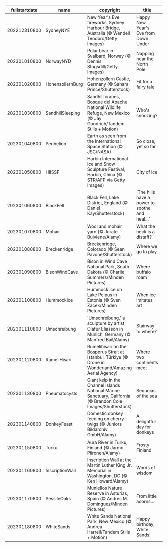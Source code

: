 |fullstartdate|name|copyright|title|image|
|--|--|--|--|--|
202212310800|SydneyNYE|New Year's Eve fireworks, Sydney Harbour Bridge, Australia (© Wendell Teodoro/Getty Images)|Happy New Year's Eve from Down Under|![](/en-US/2023/01/202212310800SydneyNYE.jpg)|
202301010800|NorwayNYD|Polar bear in Svalbard, Norway (© Dennis Stogsdill/Getty Images)|Napping near the North Pole|![](/en-US/2023/01/202301010800NorwayNYD.jpg)|
202301020800|HohenzollernBurg|Hohenzollern Castle, Germany (© Sahara Prince/Shutterstock)|Fit for a fairy tale|![](/en-US/2023/01/202301020800HohenzollernBurg.jpg)|
202301030800|SandhillSleeping|Sandhill cranes, Bosque del Apache National Wildlife Refuge, New Mexico (© Jay Goodrich/Tandem Stills + Motion)|Who's snoozing?|![](/en-US/2023/01/202301030800SandhillSleeping.jpg)|
202301040800|Perihelion|Earth as seen from the International Space Station (© JSC/NASA)|So close, yet so far|![](/en-US/2023/01/202301040800Perihelion.jpg)|
202301050800|HIISSF|Harbin International Ice and Snow Sculpture Festival, Harbin, China (© STR/AFP via Getty Images)|City of ice|![](/en-US/2023/01/202301050800HIISSF.jpg)|
202301060800|BlackFell|Black Fell, Lake District, England (© Daniel Kay/Shutterstock)|'The hills have a power to soothe and heal...'|![](/en-US/2023/01/202301060800BlackFell.jpg)|
202301070800|Mohair|Wool and mohair yarn (© Jurate Buiviene/Alamy)|What the heck is a distaff?|![](/en-US/2023/01/202301070800Mohair.jpg)|
202301080800|Breckenridge|Breckenridge, Colorado (© Sean Pavone/Shutterstock)|Where we go to play|![](/en-US/2023/01/202301080800Breckenridge.jpg)|
202301090800|BisonWindCave|Bison in Wind Cave National Park, South Dakota (© Charlie Summers/Minden Pictures)|Where buffalo roam|![](/en-US/2023/01/202301090800BisonWindCave.jpg)|
202301100800|HummockIce|Hummock ice on Lake Peipus in Estonia (© Sven Zacek/Minden Pictures)|When ice imitates art|![](/en-US/2023/01/202301100800HummockIce.jpg)|
202301110800|Umschreibung|'Umschreibung,' a sculpture by artist Olafur Eliasson in Munich, Germany (© Manfred Bail/Alamy)|Stairway to where?|![](/en-US/2023/01/202301110800Umschreibung.jpg)|
202301120800|RumeliHisari|Rumelihisarı on the Bosporus Strait at Istanbul, Türkiye (© Drone in Wonderland/Amazing Aerial Agency)|Where two continents meet|![](/en-US/2023/01/202301120800RumeliHisari.jpg)|
202301130800|Pneumatocysts|Giant kelp in the Channel Islands National Marine Sanctuary, California (© Brandon Cole Images/Shutterstock)|Sequoias of the sea|![](/en-US/2023/01/202301130800Pneumatocysts.jpg)|
202301140800|DonkeyFeast|Domestic donkey feeding on cherry twigs (© Juniors Bildarchiv GmbH/Alamy)|A delightful day for donkeys|![](/en-US/2023/01/202301140800DonkeyFeast.jpg)|
202301150800|Turku|Aura River in Turku, Finland (© Jarmo Piironen/Alamy)|Frosty Finland|![](/en-US/2023/01/202301150800Turku.jpg)|
202301160800|InscriptionWall|Inscription Wall at the Martin Luther King Jr. Memorial in Washington, DC (© Ken Howard/Alamy)|Words of wisdom|![](/en-US/2023/01/202301160800InscriptionWall.jpg)|
202301170800|SessileOaks|Muniellos Nature Reserve in Asturias, Spain (© Andres M. Dominguez/Minden Pictures)|From little acorns…|![](/en-US/2023/01/202301170800SessileOaks.jpg)|
202301180800|WhiteSands|White Sands National Park, New Mexico (© Andrea Harrell/Tandem Stills + Motion)|Happy birthday, White Sands!|![](/en-US/2023/01/202301180800WhiteSands.jpg)|
